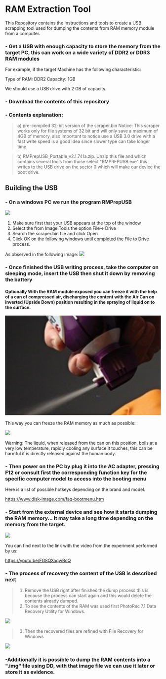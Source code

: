 # RAM Extraction Tool
This Repository contains the Instructions and tools to create a USB scrapping tool used for dumping the contents from RAM memory module from a computer.


### - Get a USB with enough capacity to store the memory from the target PC, this can work on a wide variety of DDR2 or DDR3 RAM modules

For example, if the target Machine has the following characteristic: 

Type of RAM:  DDR2
Capacity: 1GB

We should use a USB drive with 2 GB of capacity.

### - Download the contents of this repository 

### - Contents explanation:

> a) pre-compiled 32-bit version of the scraper.bin
Notice: This scraper works only for file systems of 32 bit and will only save a maximum of 4GB of memory, also important to notice use a USB 3.0 drive with a fast write speed is a good idea since slower type can take longer time.

> b) RMPrepUSB_Portable_v2.1.741a.zip. Unzip this file and which contains several tools from those select "RMPREPUSB.exe" this writes to the USB drive on the sector 0 which will make our device the boot drive.

## Building the USB

### - On a windows PC we run the program RMPrepUSB

![](https://github.com/jluisftapia/RAMExtraction/blob/master/Images/RMPrepUSB.png)

1) Make sure first that your USB appears at the top of the window
2) Select the from Image Tools the option File-> Drive 
3) Search the scraper.bin file and click Open
4) Click OK on the following windows until completed the File to Drive process.

As observed in the following image:
![](https://github.com/jluisftapia/RAMExtraction/blob/master/Images/USB-preparation.png)

### - Once finished the USB writing process, take the computer on sleeping mode, insert the USB then shut it down by removing the battery

#### Optionally  With the RAM module exposed you can freeze it with the help of a can of compressed air, discharging the content with the Air Can on inverted (Upside Down) position resulting in the spraying of liquid on to the surface. 

![](https://github.com/jluisftapia/RAMExtraction/blob/master/Images/compresedair.png)

This way you can freeze the RAM memory as much as possible:

![](https://github.com/jluisftapia/RAMExtraction/blob/master/Images/freezemem.png)

Warning: The liquid, when released from the can on this position, boils at a very low temperature, rapidly cooling any surface it touches, this can be harmful if is directly released against the human body.   

### - Then power on the PC by plug it into the AC adapter, pressing F12 or consult first the corresponding function key for the specific computer model to access into the booting menu

Here is a list of possible hotkeys depending on the brand and model.

https://www.disk-image.com/faq-bootmenu.htm

### - Start from the external device and see how it starts dumping the RAM memory... It may take a long time depending on the memory from the target.

![](https://github.com/jluisftapia/RAMExtraction/blob/master/Images/dumprocess.jpg)

You can find next to the link with the video from the experiment performed by us: 

https://youtu.be/FG8QXaqwBcQ

### - The process of recovery the content of the USB is described next

> 1. Remove the USB right after finishes the dump process this is because the process can start again and this would delete the contents already dumped.
> 2. To see the contents of the RAM was used first PhotoRec 7.1 Data Recovery Utility for Windows.

![](https://github.com/jluisftapia/RAMExtraction/blob/master/Images/photorec.png)

> 3. Then the recovered files are refined with File Recovery for Windows

![](https://github.com/jluisftapia/RAMExtraction/blob/master/Images/FileRecovery.png)

### -Additionally it is possible to dump the RAM contents into a ".img" file using DD, with that image file we can use it later or store it as evidence.
